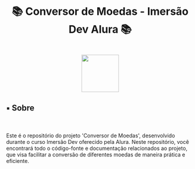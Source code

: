<h1 align="center">📚 Conversor de Moedas - Imersão Dev Alura 📚</h1>

###

<br clear="both">

<div align="center">
  <img height="100" src="https://yt3.googleusercontent.com/W7GokEE6ydjZFa_Tpz6yvSsDlVPTe7d4yTsJqKXy1Gbhu1BGXCfKJ_I-_TzOq37m8R9S97kQ=s900-c-k-c0x00ffffff-no-rj"/>
</div>

###

<h2 align="left">▪️ Sobre</h2>

###

<br clear="both">

<p align="left">Este é o repositório do projeto 'Conversor de Moedas', desenvolvido durante o curso Imersão Dev oferecido pela Alura. Neste repositório, você encontrará todo o código-fonte e documentação relacionados ao projeto, que visa facilitar a conversão de diferentes moedas de maneira prática e eficiente.</p>

###
